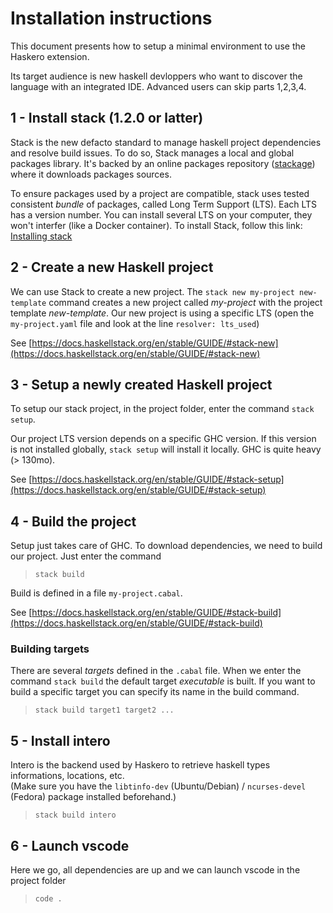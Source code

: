 # Installation instructions

This document presents how to setup a minimal environment to use the Haskero extension.

Its target audience is new haskell devloppers who want to discover the language with an integrated IDE.
Advanced users can skip parts 1,2,3,4.

## 1 - Install stack (1.2.0 or latter)

Stack is the new defacto standard to manage haskell project dependencies and resolve build issues.
To do so, Stack manages a local and global packages library. It's backed by an online packages repository ([stackage](https://www.stackage.org/)) where it downloads packages sources.

To ensure packages used by a project are compatible, stack uses tested consistent *bundle* of packages, called Long Term Support (LTS). Each LTS has a version number.
You can install several LTS on your computer, they won't interfer (like a Docker container).
To install Stack, follow this link: [Installing stack](https://docs.haskellstack.org/en/stable/install_and_upgrade)

## 2 - Create a new Haskell project

We can use Stack to create a new project.
The `stack new my-project new-template` command creates a new project called *my-project* with the project template *new-template*.
Our new project is using a specific LTS (open the `my-project.yaml` file and look at the line `resolver: lts_used`)

See [https://docs.haskellstack.org/en/stable/GUIDE/#stack-new](https://docs.haskellstack.org/en/stable/GUIDE/#stack-new)

## 3 - Setup a newly created Haskell project

To setup our stack project, in the project folder, enter the command `stack setup`.

Our project LTS version depends on a specific GHC version. If this version is not installed globally, `stack setup` will install it locally. GHC is quite heavy (> 130mo).

See [https://docs.haskellstack.org/en/stable/GUIDE/#stack-setup](https://docs.haskellstack.org/en/stable/GUIDE/#stack-setup)

## 4 - Build the project

Setup just takes care of GHC. To download dependencies, we need to build our project. Just enter the command
> `stack build`

Build is defined in a file `my-project.cabal`.

See [https://docs.haskellstack.org/en/stable/GUIDE/#stack-build](https://docs.haskellstack.org/en/stable/GUIDE/#stack-build)

### Building targets

There are several *targets* defined in the `.cabal` file. When we enter the command `stack build` the default target *executable* is built.
If you want to build a specific target you can specify its name in the build command.
> `stack build target1 target2 ...`

## 5 - Install intero

Intero is the backend used by Haskero to retrieve haskell types informations, locations, etc.  
(Make sure you have the `libtinfo-dev` (Ubuntu/Debian) / `ncurses-devel` (Fedora) package installed beforehand.)
> `stack build intero`

## 6 - Launch vscode

Here we go, all dependencies are up and we can launch vscode in the project folder
> `code .`